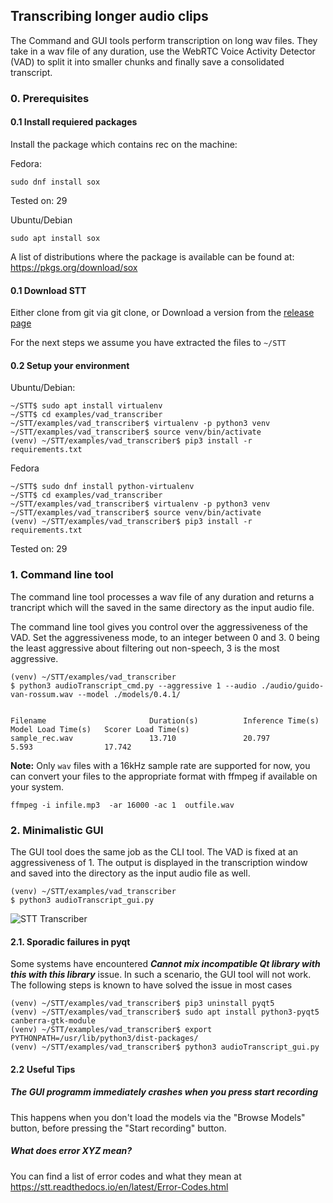 ## Transcribing longer audio clips

The Command and GUI tools perform transcription on long wav files.
They take in a wav file of any duration, use the WebRTC Voice Activity Detector (VAD)
to split it into smaller chunks and finally save a consolidated transcript.

### 0. Prerequisites
#### 0.1 Install requiered packages
Install the package which contains rec on the machine:

Fedora:

``` sudo dnf install sox ```

Tested on: 29

Ubuntu/Debian

``` sudo apt install sox ```

A list of distributions where the package is available can be found at: https://pkgs.org/download/sox

#### 0.1 Download STT 
Either clone from git via git clone, or Download a version from the [release page](https://github.com/coqui-ai/STT/releases)

For the next steps we assume you have extracted the files to `~/STT`


#### 0.2 Setup your environment

Ubuntu/Debian:

```
~/STT$ sudo apt install virtualenv
~/STT$ cd examples/vad_transcriber
~/STT/examples/vad_transcriber$ virtualenv -p python3 venv
~/STT/examples/vad_transcriber$ source venv/bin/activate
(venv) ~/STT/examples/vad_transcriber$ pip3 install -r requirements.txt
```

Fedora

```
~/STT$ sudo dnf install python-virtualenv
~/STT$ cd examples/vad_transcriber
~/STT/examples/vad_transcriber$ virtualenv -p python3 venv
~/STT/examples/vad_transcriber$ source venv/bin/activate
(venv) ~/STT/examples/vad_transcriber$ pip3 install -r requirements.txt
```

Tested on: 29

### 1. Command line tool

The command line tool processes a wav file of any duration and returns a trancript
which will the saved in the same directory as the input audio file.

The command line tool gives you control over the aggressiveness of the VAD.
Set the aggressiveness mode, to an integer between 0 and 3.
0 being the least aggressive about filtering out non-speech, 3 is the most aggressive.

```
(venv) ~/STT/examples/vad_transcriber
$ python3 audioTranscript_cmd.py --aggressive 1 --audio ./audio/guido-van-rossum.wav --model ./models/0.4.1/


Filename                       Duration(s)          Inference Time(s)    Model Load Time(s)   Scorer Load Time(s)
sample_rec.wav                 13.710               20.797               5.593                17.742

```

**Note:** Only `wav` files with a 16kHz sample rate are supported for now, you can convert your files to the appropriate format with ffmpeg if available on your system.

    ffmpeg -i infile.mp3  -ar 16000 -ac 1  outfile.wav

### 2. Minimalistic GUI

The GUI tool does the same job as the CLI tool. The VAD is fixed at an aggressiveness of 1.
The output is displayed in the transcription window and saved into the directory as the input
audio file as well.

```
(venv) ~/STT/examples/vad_transcriber
$ python3 audioTranscript_gui.py

```

![STT Transcriber](../../doc/audioTranscript.png)


#### 2.1. Sporadic failures in pyqt
Some systems have encountered **_Cannot mix incompatible Qt library with this with this library_** issue.
In such a scenario, the GUI tool will not work. The following steps is known to have solved the issue in most cases
```
(venv) ~/STT/examples/vad_transcriber$ pip3 uninstall pyqt5
(venv) ~/STT/examples/vad_transcriber$ sudo apt install python3-pyqt5 canberra-gtk-module
(venv) ~/STT/examples/vad_transcriber$ export PYTHONPATH=/usr/lib/python3/dist-packages/
(venv) ~/STT/examples/vad_transcriber$ python3 audioTranscript_gui.py

```
#### 2.2 Useful Tips
#####  The GUI programm immediately crashes when you press start recording
This happens when you don't load the models via the "Browse Models" button, before pressing the "Start recording" button.

#####  What does error XYZ mean?
You can find a list of error codes and what they mean at https://stt.readthedocs.io/en/latest/Error-Codes.html

